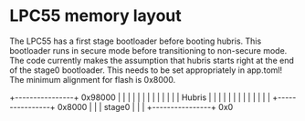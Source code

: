 # LPC55 memory layout

The LPC55 has a first stage bootloader before booting hubris. This bootloader
runs in secure mode before transitioning to non-secure mode. The code currently
makes the assumption that hubris starts right at the end of the stage0
bootloader. This needs to be set appropriately in app.toml! The minimum
alignment for flash is 0x8000.

+----------------+  0x98000
|                |
|                |
|                |
|                |
|                |
|                |
|   Hubris       |
|                |
|                |
|                |
|                |
|                |
|                |
+----------------+  0x8000
|                |
|   stage0       |
|                |
+----------------+  0x0


